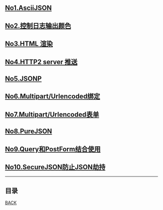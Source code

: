 ## [No1.AsciiJSON](gin/001AsciiJSON.md)
## [No2.控制日志输出颜色](gin/002ControllingLogOutputColoring.md)
## [No3.HTML 渲染](gin/003HTMLReader.md)
## [No4.HTTP2 server 推送](gin/004HTTP2ServerPusher.md)
## [No5.JSONP](gin/005JSONP.md)
## [No6.Multipart/Urlencoded绑定](gin/006MultipartUrlencodedBinding.md)
## [No7.Multipart/Urlencoded表单](gin/007MultipartUrlencodedForm.md)
## [No8.PureJSON](gin/008PureJSON.md)
## [No9.Query和PostForm结合使用](gin/009QueryAndPostForm.md)
## [No10.SecureJSON防止JSON劫持](gin/010SecureJSON.md)
------------------------------------------------------
## 目录
[BACK](../../README.md)